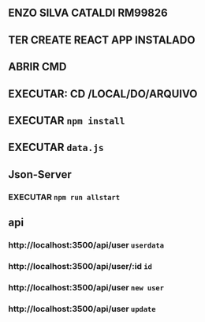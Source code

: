 

## ENZO SILVA CATALDI RM99826


## TER CREATE REACT APP INSTALADO

## ABRIR CMD 

## EXECUTAR: CD /LOCAL/DO/ARQUIVO

## EXECUTAR `npm install`

## EXECUTAR `data.js`

## Json-Server

### EXECUTAR  `npm run allstart`

## api

### http://localhost:3500/api/user `userdata`

### http://localhost:3500/api/user/:id `id`

### http://localhost:3500/api/user `new user`

### http://localhost:3500/api/user `update`
